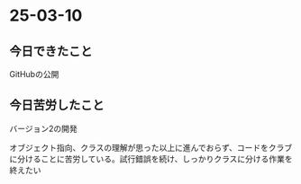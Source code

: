 # 25-03-10

## 今日できたこと

GitHubの公開

## 今日苦労したこと

バージョン2の開発

オブジェクト指向、クラスの理解が思った以上に進んでおらず、コードをクラブに分けることに苦労している。試行錯誤を続け、しっかりクラスに分ける作業を終えたい